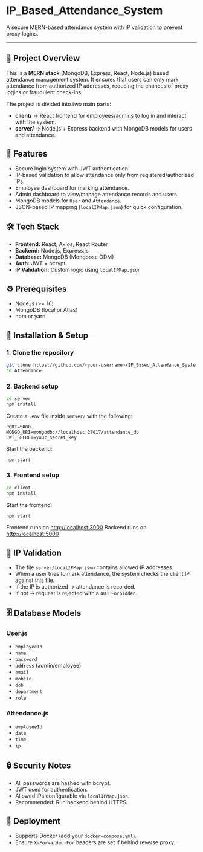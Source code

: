# IP_Based_Attendance_System
A secure MERN-based attendance system with IP validation to prevent proxy logins.

---

## 📌 Project Overview

This is a **MERN stack** (MongoDB, Express, React, Node.js) based attendance management system. It ensures that users can only mark attendance from authorized IP addresses, reducing the chances of proxy logins or fraudulent check-ins.

The project is divided into two main parts:

* **client/** → React frontend for employees/admins to log in and interact with the system.
* **server/** → Node.js + Express backend with MongoDB models for users and attendance.

## 🚀 Features

* Secure login system with JWT authentication.
* IP-based validation to allow attendance only from registered/authorized IPs.
* Employee dashboard for marking attendance.
* Admin dashboard to view/manage attendance records and users.
* MongoDB models for `User` and `Attendance`.
* JSON-based IP mapping (`localIPMap.json`) for quick configuration.

## 🛠️ Tech Stack

* **Frontend:** React, Axios, React Router
* **Backend:** Node.js, Express.js
* **Database:** MongoDB (Mongoose ODM)
* **Auth:** JWT + bcrypt
* **IP Validation:** Custom logic using `localIPMap.json`

## ⚙️ Prerequisites

* Node.js (>= 16)
* MongoDB (local or Atlas)
* npm or yarn

## 🔧 Installation & Setup

### 1. Clone the repository

```bash
git clone https://github.com/<your-username>/IP_Based_Attendance_System.git
cd Attendance
```

### 2. Backend setup

```bash
cd server
npm install
```

Create a `.env` file inside `server/` with the following:

```
PORT=5000
MONGO_URI=mongodb://localhost:27017/attendance_db
JWT_SECRET=your_secret_key
```

Start the backend:

```bash
npm start
```

### 3. Frontend setup

```bash
cd client
npm install
```

Start the frontend:

```bash
npm start
```

Frontend runs on [http://localhost:3000](http://localhost:3000)
Backend runs on [http://localhost:5000](http://localhost:5000)

## 🔑 IP Validation

* The file `server/localIPMap.json` contains allowed IP addresses.
* When a user tries to mark attendance, the system checks the client IP against this file.
* If the IP is authorized → attendance is recorded.
* If not → request is rejected with a `403 Forbidden`.

## 🗄️ Database Models

### User.js

* `employeeId`
* `name`
* `password`
* `address` (admin/employee)
* `email`
* `mobile`
* `dob`
* `department`
* `role`
  
### Attendance.js

* `employeeId`
* `date`
* `time`
* `ip`

## 🔒 Security Notes

* All passwords are hashed with bcrypt.
* JWT used for authentication.
* Allowed IPs configurable via `localIPMap.json`.
* Recommended: Run backend behind HTTPS.

## 🐳 Deployment

* Supports Docker (add your `docker-compose.yml`).
* Ensure `X-Forwarded-For` headers are set if behind reverse proxy.

##

